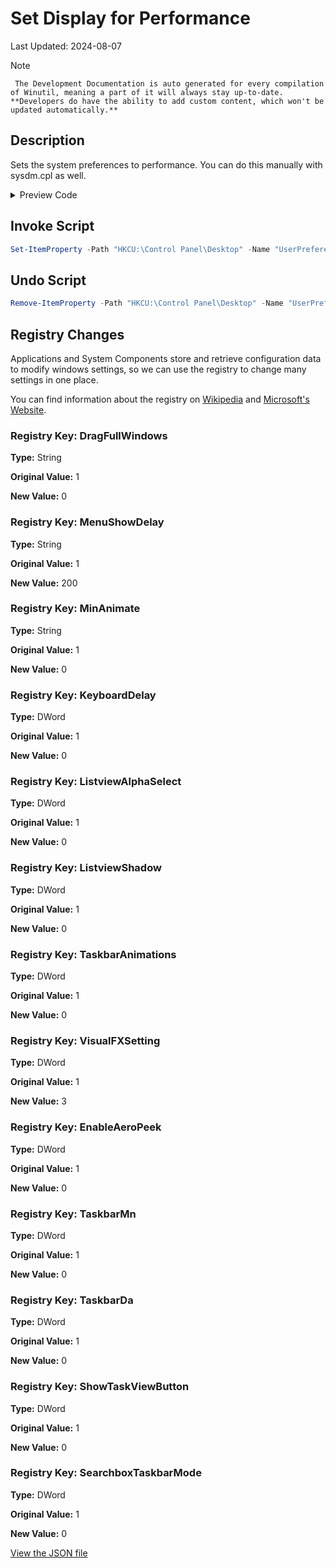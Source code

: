 # Set Display for Performance

Last Updated: 2024-08-07


> [!NOTE]
     The Development Documentation is auto generated for every compilation of Winutil, meaning a part of it will always stay up-to-date. **Developers do have the ability to add custom content, which won't be updated automatically.**
## Description

Sets the system preferences to performance. You can do this manually with sysdm.cpl as well.

<!-- BEGIN CUSTOM CONTENT -->

<!-- END CUSTOM CONTENT -->

<details>
<summary>Preview Code</summary>

```json
{
  "Content": "Set Display for Performance",
  "Description": "Sets the system preferences to performance. You can do this manually with sysdm.cpl as well.",
  "category": "z__Advanced Tweaks - CAUTION",
  "panel": "1",
  "Order": "a027_",
  "registry": [
    {
      "Path": "HKCU:\\Control Panel\\Desktop",
      "OriginalValue": "1",
      "Name": "DragFullWindows",
      "Value": "0",
      "Type": "String"
    },
    {
      "Path": "HKCU:\\Control Panel\\Desktop",
      "OriginalValue": "1",
      "Name": "MenuShowDelay",
      "Value": "200",
      "Type": "String"
    },
    {
      "Path": "HKCU:\\Control Panel\\Desktop\\WindowMetrics",
      "OriginalValue": "1",
      "Name": "MinAnimate",
      "Value": "0",
      "Type": "String"
    },
    {
      "Path": "HKCU:\\Control Panel\\Keyboard",
      "OriginalValue": "1",
      "Name": "KeyboardDelay",
      "Value": "0",
      "Type": "DWord"
    },
    {
      "Path": "HKCU:\\Software\\Microsoft\\Windows\\CurrentVersion\\Explorer\\Advanced",
      "OriginalValue": "1",
      "Name": "ListviewAlphaSelect",
      "Value": "0",
      "Type": "DWord"
    },
    {
      "Path": "HKCU:\\Software\\Microsoft\\Windows\\CurrentVersion\\Explorer\\Advanced",
      "OriginalValue": "1",
      "Name": "ListviewShadow",
      "Value": "0",
      "Type": "DWord"
    },
    {
      "Path": "HKCU:\\Software\\Microsoft\\Windows\\CurrentVersion\\Explorer\\Advanced",
      "OriginalValue": "1",
      "Name": "TaskbarAnimations",
      "Value": "0",
      "Type": "DWord"
    },
    {
      "Path": "HKCU:\\Software\\Microsoft\\Windows\\CurrentVersion\\Explorer\\VisualEffects",
      "OriginalValue": "1",
      "Name": "VisualFXSetting",
      "Value": "3",
      "Type": "DWord"
    },
    {
      "Path": "HKCU:\\Software\\Microsoft\\Windows\\DWM",
      "OriginalValue": "1",
      "Name": "EnableAeroPeek",
      "Value": "0",
      "Type": "DWord"
    },
    {
      "Path": "HKCU:\\Software\\Microsoft\\Windows\\CurrentVersion\\Explorer\\Advanced",
      "OriginalValue": "1",
      "Name": "TaskbarMn",
      "Value": "0",
      "Type": "DWord"
    },
    {
      "Path": "HKCU:\\Software\\Microsoft\\Windows\\CurrentVersion\\Explorer\\Advanced",
      "OriginalValue": "1",
      "Name": "TaskbarDa",
      "Value": "0",
      "Type": "DWord"
    },
    {
      "Path": "HKCU:\\Software\\Microsoft\\Windows\\CurrentVersion\\Explorer\\Advanced",
      "OriginalValue": "1",
      "Name": "ShowTaskViewButton",
      "Value": "0",
      "Type": "DWord"
    },
    {
      "Path": "HKCU:\\Software\\Microsoft\\Windows\\CurrentVersion\\Search",
      "OriginalValue": "1",
      "Name": "SearchboxTaskbarMode",
      "Value": "0",
      "Type": "DWord"
    }
  ],
  "InvokeScript": [
    "Set-ItemProperty -Path \"HKCU:\\Control Panel\\Desktop\" -Name \"UserPreferencesMask\" -Type Binary -Value ([byte[]](144,18,3,128,16,0,0,0))"
  ],
  "UndoScript": [
    "Remove-ItemProperty -Path \"HKCU:\\Control Panel\\Desktop\" -Name \"UserPreferencesMask\""
  ],
  "link": "https://christitustech.github.io/Winutil/dev/tweaks/z--Advanced-Tweaks---CAUTION/Display"
}
```

</details>

## Invoke Script

```powershell
Set-ItemProperty -Path "HKCU:\Control Panel\Desktop" -Name "UserPreferencesMask" -Type Binary -Value ([byte[]](144,18,3,128,16,0,0,0))

```
## Undo Script

```powershell
Remove-ItemProperty -Path "HKCU:\Control Panel\Desktop" -Name "UserPreferencesMask"

```
## Registry Changes
Applications and System Components store and retrieve configuration data to modify windows settings, so we can use the registry to change many settings in one place.


You can find information about the registry on [Wikipedia](https://www.wikiwand.com/en/Windows_Registry) and [Microsoft's Website](https://learn.microsoft.com/en-us/windows/win32/sysinfo/registry).

### Registry Key: DragFullWindows

**Type:** String

**Original Value:** 1

**New Value:** 0

### Registry Key: MenuShowDelay

**Type:** String

**Original Value:** 1

**New Value:** 200

### Registry Key: MinAnimate

**Type:** String

**Original Value:** 1

**New Value:** 0

### Registry Key: KeyboardDelay

**Type:** DWord

**Original Value:** 1

**New Value:** 0

### Registry Key: ListviewAlphaSelect

**Type:** DWord

**Original Value:** 1

**New Value:** 0

### Registry Key: ListviewShadow

**Type:** DWord

**Original Value:** 1

**New Value:** 0

### Registry Key: TaskbarAnimations

**Type:** DWord

**Original Value:** 1

**New Value:** 0

### Registry Key: VisualFXSetting

**Type:** DWord

**Original Value:** 1

**New Value:** 3

### Registry Key: EnableAeroPeek

**Type:** DWord

**Original Value:** 1

**New Value:** 0

### Registry Key: TaskbarMn

**Type:** DWord

**Original Value:** 1

**New Value:** 0

### Registry Key: TaskbarDa

**Type:** DWord

**Original Value:** 1

**New Value:** 0

### Registry Key: ShowTaskViewButton

**Type:** DWord

**Original Value:** 1

**New Value:** 0

### Registry Key: SearchboxTaskbarMode

**Type:** DWord

**Original Value:** 1

**New Value:** 0



<!-- BEGIN SECOND CUSTOM CONTENT -->

<!-- END SECOND CUSTOM CONTENT -->


[View the JSON file](https://github.com/ChrisTitusTech/Winutil/tree/main/config/tweaks.json)


